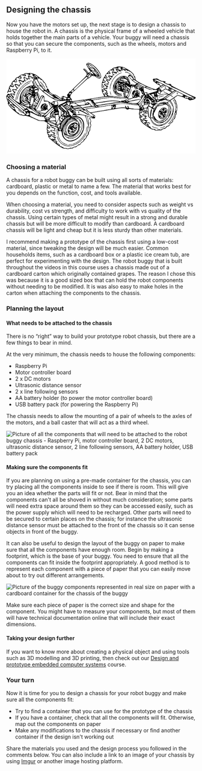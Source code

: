 [comment]: # (
Is this step open? Y/N
If so, short description of this step:
Related links:
Related files:
)

## Designing the chassis

Now you have the motors set up, the next stage is to design a chassis to house the robot in. A chassis is the physical frame of a wheeled vehicle that holds together the main parts of a vehicle. Your buggy will need a chassis so that you can secure the components, such as the wheels, motors and Raspberry Pi, to it.

![The chassis of an automobile showing the wheels, axels and steering wheel attached to the frame](images/1_8-automobile-chassis.png)

### Choosing a material

A chassis for a robot buggy can be built using all sorts of materials: cardboard, plastic or metal to name a few. The material that works best for you depends on the function, cost, and tools available.

When choosing a material, you need to consider aspects such as weight vs durability, cost vs strength, and difficulty to work with vs quality of the chassis. Using certain types of metal might result in a strong and durable chassis but will be more difficult to modify than cardboard. A cardboard chassis will be light and cheap but it is less sturdy than other materials.

I recommend making a prototype of the chassis first using a low-cost material, since tweaking the design will be much easier. Common households items, such as a cardboard box or a plastic ice cream tub, are perfect for experimenting with the design. The robot buggy that is built throughout the videos in this course uses a chassis made out of a cardboard carton which originally contained grapes. The reason I chose this was because it is a good sized box that can hold the robot components without needing to be modified. It is was also easy to make holes in the carton when attaching the components to the chassis.

### Planning the layout

#### What needs to be attached to the chassis

There is no “right” way to build your prototype robot chassis, but there are a few things to bear in mind.

At the very minimum, the chassis needs to house the following components:

+ Raspberry Pi
+ Motor controller board
+ 2 x DC motors
+ Ultrasonic distance sensor
+ 2 x line following sensors
+ AA battery holder (to power the motor controller board)
+ USB battery pack (for powering the Raspberry Pi)

The chassis needs to allow the mounting of a pair of wheels to the axles of the motors, and a ball caster that will act as a third wheel.

![Picture of all the components that will need to be attached to the robot buggy chassis -  Raspberry Pi, motor controller board, 2 DC motors, ultrasonic distance sensor, 2 line following sensors, AA battery holder, USB battery pack](images/1_8-components-for-the-chassis)

#### Making sure the components fit

If you are planning on using a pre-made container for the chassis, you can try placing all the components inside to see if there is room. This will give you an  idea whether the parts will fit or not. Bear in mind that the components can't all be shoved in without much consideration; some parts will need extra space around them so they can be accessed easily, such as the power supply which will need to be recharged. Other parts will need to be secured to certain places on the chassis; for instance the ultrasonic distance sensor must be attached to the front of the chassis so it can sense objects in front of the buggy.

It can also be useful to design the layout of the buggy on paper to make sure that all the components have enough room. Begin by making a footprint, which is the base of your buggy. You need to ensure that all the components can fit inside the footprint appropriately. A good method is to represent each component with a piece of paper that you can easily move about to try out different arrangements.

![Picture of the buggy components represented in real size on paper with a cardboard container for the chassis of the buggy](images/1_8-chassis-componets-on-paper)

Make sure each piece of paper is the correct size and shape for the component. You might have to measure your components, but most of them will have technical documentation online that will include their exact dimensions.

#### Taking your design further

If you want to know more about creating a physical object and using tools such as 3D modelling and 3D printing, then check out our [Design and prototype embedded computer systems](https://www.futurelearn.com/courses/embedded-systems) course.

### Your turn

Now it is time for you to design a chassis for your robot buggy and make sure all the components fit:

+ Try to find a container that you can use for the prototype of the chassis
+ If you have a container, check that all the components will fit. Otherwise, map out the components on paper
+ Make any modifications to the chassis if necessary or find another container if the design isn't working out

Share the materials you used and the design process you followed in the comments below. You can also include a link to an image of your chassis by using [Imgur](https://imgur.com/) or another image hosting platform.
